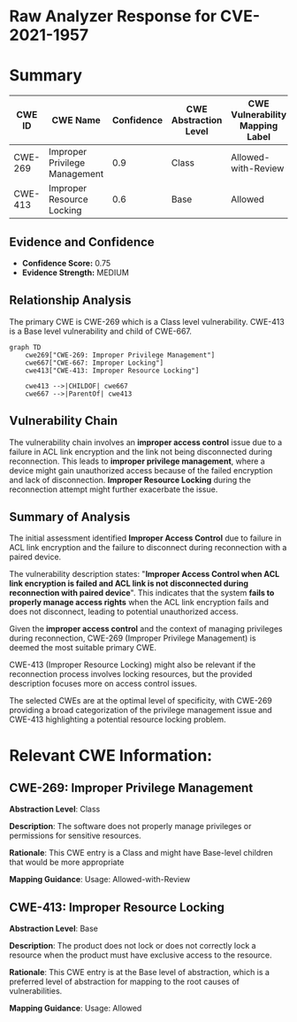# Raw Analyzer Response for CVE-2021-1957

# Summary
| CWE ID | CWE Name | Confidence | CWE Abstraction Level | CWE Vulnerability Mapping Label | CWE-Vulnerability Mapping Notes |
|---|---|---|---|---|---|
| CWE-269 | Improper Privilege Management | 0.9 | Class | Allowed-with-Review | Primary CWE |
| CWE-413 | Improper Resource Locking | 0.6 | Base | Allowed | Secondary CWE |

## Evidence and Confidence

*   **Confidence Score:** 0.75
*   **Evidence Strength:** MEDIUM

## Relationship Analysis
The primary CWE is CWE-269 which is a Class level vulnerability. CWE-413 is a Base level vulnerability and child of CWE-667.

```mermaid
graph TD
    cwe269["CWE-269: Improper Privilege Management"]
    cwe667["CWE-667: Improper Locking"]
    cwe413["CWE-413: Improper Resource Locking"]

    cwe413 -->|CHILDOF| cwe667
    cwe667 -->|ParentOf| cwe413
```

## Vulnerability Chain
The vulnerability chain involves an **improper access control** issue due to a failure in ACL link encryption and the link not being disconnected during reconnection. This leads to **improper privilege management**, where a device might gain unauthorized access because of the failed encryption and lack of disconnection. **Improper Resource Locking** during the reconnection attempt might further exacerbate the issue.

## Summary of Analysis
The initial assessment identified **Improper Access Control** due to failure in ACL link encryption and the failure to disconnect during reconnection with a paired device.

The vulnerability description states: "**Improper Access Control when ACL link encryption is failed and ACL link is not disconnected during reconnection with paired device**". This indicates that the system **fails to properly manage access rights** when the ACL link encryption fails and does not disconnect, leading to potential unauthorized access.

Given the **improper access control** and the context of managing privileges during reconnection, CWE-269 (Improper Privilege Management) is deemed the most suitable primary CWE.

CWE-413 (Improper Resource Locking) might also be relevant if the reconnection process involves locking resources, but the provided description focuses more on access control issues.

The selected CWEs are at the optimal level of specificity, with CWE-269 providing a broad categorization of the privilege management issue and CWE-413 highlighting a potential resource locking problem.

# Relevant CWE Information:

## CWE-269: Improper Privilege Management

**Abstraction Level**: Class

**Description**: The software does not properly manage privileges or permissions for sensitive resources.

**Rationale**: This CWE entry is a Class and might have Base-level children that would be more appropriate

**Mapping Guidance**: Usage: Allowed-with-Review

## CWE-413: Improper Resource Locking

**Abstraction Level**: Base

**Description**: The product does not lock or does not correctly lock a resource when the product must have exclusive access to the resource.

**Rationale**: This CWE entry is at the Base level of abstraction, which is a preferred level of abstraction for mapping to the root causes of vulnerabilities.

**Mapping Guidance**: Usage: Allowed